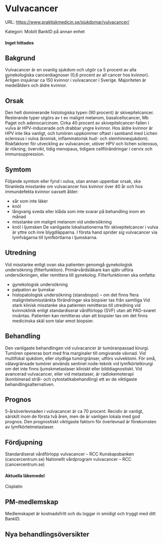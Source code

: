 # Vulvacancer

URL: https://www.praktiskmedicin.se/sjukdomar/vulvacancer/



Kategori: Mobilt BankID på annan enhet

#### Inget hittades

## Bakgrund

Vulvacancer är en ovanlig sjukdom och utgör ca 5 procent av alla gynekologiska cancerdiagnoser (0,6 procent av all cancer hos kvinnor). Årligen insjuknar ca 150 kvinnor i vulvacancer i Sverige. Majoriteten är medelålders och äldre kvinnor.

## Orsak

Den helt dominerande histologiska typen (90 procent) är skivepitelcancer. Resterande typer utgörs av t ex malignt melanom, basalcellscancer, Mb Paget och adenocarcinom.
Cirka 40 procent av skivepitelcancer-fallen i vulva är HPV-inducerade och drabbar yngre kvinnor. Hos äldre kvinnor är HPV inte lika vanligt, och tumören uppkommer oftast i samband med Lichen sclerosus i vulva (kronisk, inflammatorisk hud- och slemhinnesjukdom).
Riskfaktorer för utveckling av vulvacancer, utöver HPV och lichen sclerosus, är rökning, övervikt, tidig menopaus, tidigare cellförändringar i cervix och immunsuppression.

## Symtom

Följande symtom eller fynd i vulva, utan annan uppenbar orsak, ska föranleda misstanke om vulvacancer hos kvinnor över 40 år och hos immundefekta kvinnor oavsett ålder:
- sår som inte läker
- knöl
- långvarig sveda eller klåda som inte svarar på behandling inom en månad
- misstanke om malignt melanom vid undersökning
- knöl i ljumsken
De vanligaste lokalisationerna för skivepitelcancer i vulva är yttre och inre blygdläpparna. I första hand sprider sig vulvacancer via lymfvägarna till lymfkörtlarna i ljumskarna.

## Utredning

Vid misstanke enligt ovan ska patienten genomgå gynekologisk undersökning (filterfunktion). Primärvårdsläkare kan själv utföra undersökningen, eller remittera till gynekolog.
Filterfunktionen ska omfatta:
- gynekologisk undersökning
- palpation av ljumskar
- histopatologisk undersökning (stansbiopsi) – om det finns flera malignitetsmisstänkta förändringar ska biopsier tas från samtliga
Vid stark klinisk misstanke ska patienten remitteras till utredning vid kvinnoklinik enligt standardiserat vårdförlopp (SVF) utan att PAD-svaret inväntas. Patienten kan remitteras utan att biopsier tas om det finns medicinska skäl som talar emot biopsier.

## Behandling

Den vanligaste behandlingen vid vulvacancer är tumöranpassad kirurgi. Tumören opereras bort med fria marginaler till omgivande vävnad. Vid multifokal sjukdom, eller otydliga tumörgränser, utförs vulvektomi.
För små, välavgränsade tumörer används sentinel node-teknik vid lymfkörtelkirurgi om det inte finns ljumskmetastaser kliniskt eller bilddiagnostiskt.
Vid avancerad vulvacancer, eller vid metastaser, är radiokemoterapi (kombinerad strål- och cytostatikabehandling) ett av de viktigaste behandlingsalternativen.

## Prognos

5-årsöverlevnaden i vulvacancer är ca 70 procent. Recidiv är vanligt, särskilt inom de första två åren, men de är vanligen lokala med god prognos. Den prognostiskt viktigaste faktorn för överlevnad är förekomsten av lymfkörtelmetastaser.

## Fördjupning

Standardiserat vårdförlopp vulvacancer – RCC Kunskapsbanken (cancercentrum.se)
Nationellt vårdprogram vulvacancer – RCC (cancercentrum.se)

#### Aktuella läkemedel

Cisplatin

## PM-medlemskap

Medlemskapet är kostnadsfritt och du loggar in smidigt och tryggt med ditt BankID.

## Nya behandlingsöversikter


